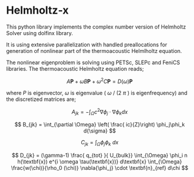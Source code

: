 # Helmholtz-x
This python library implements the complex number version of Helmholtz Solver using dolfinx library.

It is using extensive parallelization with handled preallocations for generation of nonlinear part of the thermoacoustic Helmlholtz equation.

The nonlinear eigenproblem is solving using PETSc, SLEPc and FeniCS libraries. The thermoacoustic Helmholtz equation reads;

$$ A\textbf{P} + \omega B\textbf{P} + \omega^2C\textbf{P} = D(\omega)\textbf{P} $$

where 
$P$ is eigenvector, $\omega$ is eigenvalue ( $\omega$ / (2 $\pi$ ) is eigenfrequency) and the discretized matrices are;

$$ A_{jk} = -\int_\Omega c^2\nabla \phi_j \cdot\nabla \phi_k dx   $$

$$ B_{jk} = \int_{\partial \Omega} \left( \frac{  ic}{Z}\right)  \phi_j\phi_k d{\sigma}   $$

$$ C_{jk} = \int_\Omega\phi_j\phi_k\ dx   $$

$$ D_{jk} = (\gamma-1) \frac{ q_{tot}  }{ U_{bulk}} \int_{\Omega} \phi_i n h(\textbf{x}) e^{i \omega \tau(\textbf{x})} d\textbf{x}  \int_{\Omega} \frac{w(\chi)}{\rho_0 (\chi)}  \nabla{\phi_j} \cdot \textbf{n}_{ref} d\chi $$

